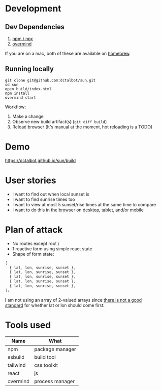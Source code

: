 # Development

## Dev Dependencies

1. [npm / npx](https://docs.npmjs.com/downloading-and-installing-node-js-and-npm)
2. [overmind](https://github.com/DarthSim/overmind)

If you are on a mac, both of these are available on [homebrew](https://brew.sh/).

## Running locally

```
git clone git@github.com:dctalbot/sun.git
cd sun
open build/index.html
npm install
overmind start 
```

Workflow:
1. Make a change
2. Observe new build artifact(s) (`git diff build`)
3. Reload browser (It's manual at the moment, hot reloading is a TODO)


# Demo

https://dctalbot.github.io/sun/build

# User stories

- I want to find out when local sunset is
- I want to find sunrise times too
- I want to view at most 5 sunset/rise times at the same time to compare
- I want to do this in the browser on desktop, tablet, and/or mobile

# Plan of attack

- No routes except root /
- 1 reactive form using simple react state
- Shape of form state:

```js
[
  { lat, lon, sunrise, sunset },
  { lat, lon, sunrise, sunset },
  { lat, lon, sunrise, sunset },
  { lat, lon, sunrise, sunset },
  { lat, lon, sunrise, sunset },
];
```

I am not using an array of 2-valued arrays since [there is not a good standard](https://macwright.com/lonlat/) for whether lat or lon should come first.

# Tools used

| Name     | What            |
| -------- | --------------- |
| npm      | package manager |
| esbuild  | build tool      |
| tailwind | css toolkit     |
| react    | js              |
| overmind | process manager |

